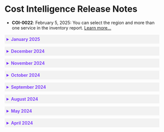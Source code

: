 # Cost Intelligence Release Notes

* **COI-0022**: February 5, 2025: You can select the region and more than one service in the inventory report. [Learn more...](cost-intelligence/tutorials/inventory)


 <details style="background:#f2f2f2; padding:6px; margin:10px 0px 0px 0px">
   <summary markdown="span" style="color:#7632FE; font-weight:600">January 2025</summary>

<div style="padding-left:16px">

* **COI-0021**: January 19, 2025: The new Smart Analyzer lets you use NetApp's ChatGPT to gain valuable insights into your chart data. You can use free text and predefined queries. [Learn more...](cost-intelligence/tutorials/dashboard/)

* **COI-0020**: January 8, 2025: You can now use out-of-the-box datasets for creating dashboards and charts once certain account types are configured in Cost Intelligence. 

  You can also find information about [Managed Dashboards](cost-intelligence/tutorials/dashboard/?id=managed-dashboards) that are prebuilt dashboards created by Cost Intelligence. When data is available, they enable a quick start in the dashboards, focusing on specific use cases. [Learn more...](cost-intelligence/tutorials/dashboard/)

* **COI-0019**: January 5, 2025: Dashboard Forecasting includes confidence upper and lower scores that provide context and indicate the level of confidence in forecasted values. It also supports multiseries line and box charts based on time, enabling more accurate chart predictions. [Learn more...](cost-intelligence/tutorials/dashboard/forecasting)

 </div>
 </details>

 <details style="background:#f2f2f2; padding:6px; margin:10px 0px 0px 0px">
   <summary markdown="span" style="color:#7632FE; font-weight:600">December 2024</summary>

<div style="padding-left:16px">

* **COI-0018**: December 29, 2024: Cost Intelligence provides additional cost-related data to key best practice checks. You can see summary and aggregated views at both the check level and assessment level. [Learn more...](cost-intelligence/tutorials/best-practice-checks/?id=check-detail-page)

 </div>
 </details>

 <details style="background:#f2f2f2; padding:6px; margin:10px 0px 0px 0px">
   <summary markdown="span" style="color:#7632FE; font-weight:600">November 2024</summary>

<div style="padding-left:16px">

* **COI-0017**: November 18, 2024: Cost Intelligence includes recommendations that identify resources that can be managed and optimized by Spot Ocean. You can click the button to onboard these resources to Ocean. [Learn more...](cost-intelligence/tutorials/best-practice-checks/?id=source)

* **COI-0016**: November 5, 2024: You can define asset groups, which allow you to view and manage data with a set of filters that apply to different pages. [Learn more...](cost-intelligence/tutorials/dashboard/?id=asset-groups)

 </div>
 </details>

 <details style="background:#f2f2f2; padding:6px; margin:10px 0px 0px 0px">
   <summary markdown="span" style="color:#7632FE; font-weight:600">October 2024</summary>

<div style="padding-left:16px">

* **COI-0015**: October 29, 2024: You can integrate [Databricks](cost-intelligence/tutorials/integrations/databricks), [MongoDB Atlas](cost-intelligence/tutorials/integrations/mongodb), and [OpenAI](cost-intelligence/tutorials/integrations/openai) with Cost Intelligence to collect billable and usage metrics for your organization. [Learn more...](cost-intelligence/tutorials/integrations/)

* **COI-0014**: October 17, 2024: You can  allow Ocean to be imported into Cost Intelligence dashboards that is joined with Billing Engine data. [Learn more...](cost-intelligence/tutorials/integrations/ocean)

* **COI-0013**: October 16, 2024: You can export the [inventory report](cost-intelligence/tutorials/inventory) and the [best practice checks](cost-intelligence/tutorials/best-practice-checks/) data to a CSV file. 

* **COI-0012**: October 15, 2024: AWS and Azure give recommendations for qualifying accounts, called AWS Trusted Advisor and Azure Advisor. Cost Intelligence automatically pulls in that information to the Best Practice Checks page. You can view the advisor content along with the Cost Intelligence content. This gives you an overall view of how to streamline your cloud resources. [Learn more...](cost-intelligence/tutorials/best-practice-checks/)

* **COI-0011**: October 8, 2024: You can integrate [Snowflake](cost-intelligence/tutorials/integrations/snowflake) with Cost Intelligence to collect billable and usage metrics for your organization. [Learn more...](cost-intelligence/tutorials/integrations/)

 </div>
 </details>

 <details style="background:#f2f2f2; padding:6px; margin:10px 0px 0px 0px">
   <summary markdown="span" style="color:#7632FE; font-weight:600">September 2024</summary>

<div style="padding-left:16px">

* **COI-0010**: September 29th, 2024: You can use the Workflow Builder to create highly configurable flows within Cost Intelligence Dashboards to generate data-driven alerts and export them in various formats such as PDF and Excel. [Learn more...](cost-intelligence/tutorials/workflow-builder/)

* **COI-0009**: September 16, 2024: You can now integrate Splunk with Cost Intelligence to collect billable and usage metrics for your organization. [Learn more...](cost-intelligence/tutorials/integrations/splunk)

 </div>
 </details>

 <details style="background:#f2f2f2; padding:6px; margin:10px 0px 0px 0px">
   <summary markdown="span" style="color:#7632FE; font-weight:600">August 2024</summary>

<div style="padding-left:16px">

* **COI-0008**: August 22, 2024: The best practice checks page includes cards for quick filtering of failures by importance or category. Once you’ve identified failures, you can see the remediation steps in Cost Intelligence. [Learn more...](cost-intelligence/tutorials/best-practice-checks/)

* **COI-0007**: August 14, 2024: You can integrate [Datadog](cost-intelligence/tutorials/integrations/datadog) and [New Relic](cost-intelligence/tutorials/integrations/new-relic) with Cost Intelligence to collect billable and usage metrics for your organization. [Learn more...](cost-intelligence/tutorials/integrations/)

 </div>
 </details>

 <details style="background:#f2f2f2; padding:6px; margin:10px 0px 0px 0px">
   <summary markdown="span" style="color:#7632FE; font-weight:600">May 2024</summary>

<div style="padding-left:16px">

* **COI-0006**: May 7, 2024: You can add multiple subscriptions to Cost Intelligence simultaneously using the Azure CLI onboarding tool. [Learn more...](cost-intelligence/get-started/connect-with-azure-cli)

* **COI-0005**:  May 5, 2024: You can enhance user and account management capabilities in the Cost Intelligence console. You can easily manage access and configurations for Spot accounts, enabling streamlined administration and improved visibility into cloud accounts. [Learn more...](cost-intelligence/tutorials/administration/)

* **COI-0004**: May 1, 2024: You can connect an existing Spot account to Cost Intelligence for an Azure subscription. [Learn more...](cost-intelligence/get-started/connect-azure)

 </div>
 </details>

 <details style="background:#f2f2f2; padding:6px; margin:10px 0px 0px 0px">
   <summary markdown="span" style="color:#7632FE; font-weight:600">April 2024</summary>

<div style="padding-left:16px">

* **COI-0003**: April 24, 2024: You can perform data joins within Cost Intelligence dashboards, which lets you to create a new dataset from multiple sources. The joins can be made with datasets that have at least one column in common. [Learn more...](cost-intelligence/tutorials/dashboard/ci-dashbords-data-joins)

* **COI-0002**: April 24, 2024: You can generate derived values within the Cost Intelligence dashboards. Derived values let you to perform calculations and create new columns based on existing data. [Learn more...](cost-intelligence/tutorials/dashboard/derived-values)

* **COI-0001**: April 22, 2024: You can view how fees are calculated for usage of Billing Engine and Cost Intelligence. [Learn more...](connect-your-cloud-provider/dashboard?id=eco-service-savings-definition)

 </div>
 </details>
